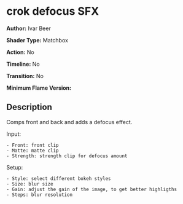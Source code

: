 # crok defocus SFX

**Author:** Ivar Beer

**Shader Type:** Matchbox

**Action:** No

**Timeline:** No

**Transition:** No

**Minimum Flame Version:** 


## Description
Comps front and back and adds a defocus effect.

Input:

    - Front: front clip
    - Matte: matte clip
    - Strength: strength clip for defocus amount

Setup:

    - Style: select different bokeh styles
    - Size: blur size
    - Gain: adjust the gain of the image, to get better highligths
    - Steps: blur resolution
